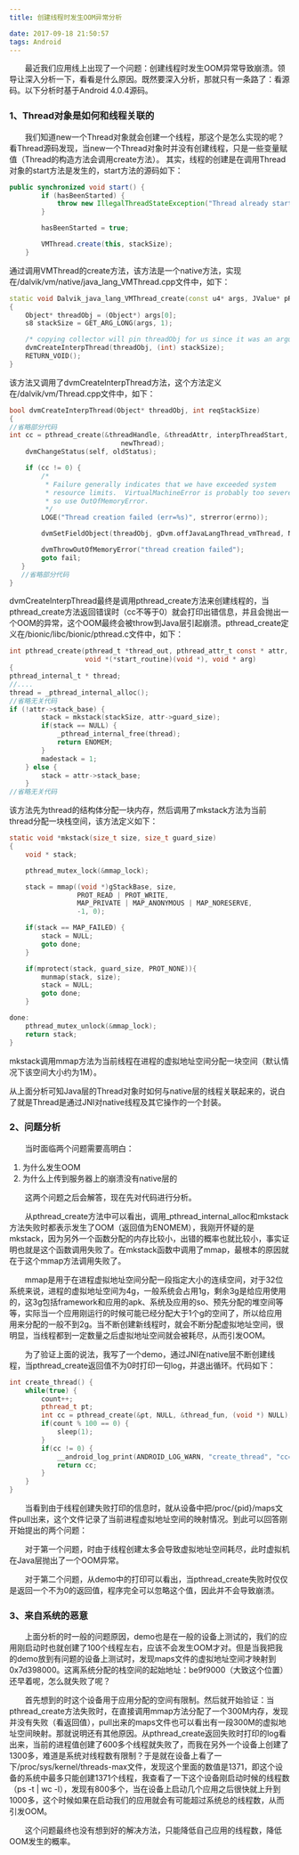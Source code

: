 ```yaml
---
title: 创建线程时发生OOM异常分析

date: 2017-09-18 21:50:57
tags: Android
---
```

&emsp;&emsp;最近我们应用线上出现了一个问题：创建线程时发生OOM异常导致崩溃。领导让深入分析一下，看看是什么原因。既然要深入分析，那就只有一条路了：看源码。以下分析时基于Android 4.0.4源码。

### 1、Thread对象是如何和线程关联的
&emsp;&emsp;我们知道new一个Thread对象就会创建一个线程，那这个是怎么实现的呢？看Thread源码发现，当new一个Thread对象时并没有创建线程，只是一些变量赋值（Thread的构造方法会调用create方法）。
其实，线程的创建是在调用Thread对象的start方法是发生的，start方法的源码如下：

```java
public synchronized void start() {
        if (hasBeenStarted) {
            throw new IllegalThreadStateException("Thread already started."); // TODO Externalize?
        }

        hasBeenStarted = true;

        VMThread.create(this, stackSize);
    }
```

通过调用VMThread的create方法，该方法是一个native方法，实现在/dalvik/vm/native/java\_lang\_VMThread.cpp文件中，如下：

```cpp
static void Dalvik_java_lang_VMThread_create(const u4* args, JValue* pResult)
{
    Object* threadObj = (Object*) args[0];
    s8 stackSize = GET_ARG_LONG(args, 1);

    /* copying collector will pin threadObj for us since it was an argument */
    dvmCreateInterpThread(threadObj, (int) stackSize);
    RETURN_VOID();
}
```

该方法又调用了dvmCreateInterpThread方法，这个方法定义在/dalvik/vm/Thread.cpp文件中，如下：

```cpp
bool dvmCreateInterpThread(Object* threadObj, int reqStackSize)
{
//省略部分代码
int cc = pthread_create(&threadHandle, &threadAttr, interpThreadStart,
                            newThread);
    dvmChangeStatus(self, oldStatus);

    if (cc != 0) {
        /*
         * Failure generally indicates that we have exceeded system
         * resource limits.  VirtualMachineError is probably too severe,
         * so use OutOfMemoryError.
         */
        LOGE("Thread creation failed (err=%s)", strerror(errno));

        dvmSetFieldObject(threadObj, gDvm.offJavaLangThread_vmThread, NULL);

        dvmThrowOutOfMemoryError("thread creation failed");
        goto fail;
   }
   //省略部分代码
}
```

dvmCreateInterpThread最终是调用pthread\_create方法来创建线程的，当pthread\_create方法返回错误时（cc不等于0）就会打印出错信息，并且会抛出一个OOM的异常，这个OOM最终会被throw到Java层引起崩溃。pthread\_create定义在/bionic/libc/bionic/pthread.c文件中，如下：

```c
int pthread_create(pthread_t *thread_out, pthread_attr_t const * attr,
                   void *(*start_routine)(void *), void * arg)
{
pthread_internal_t * thread;
//....
thread = _pthread_internal_alloc();
//省略无关代码
if (!attr->stack_base) {
        stack = mkstack(stackSize, attr->guard_size);
        if(stack == NULL) {
            _pthread_internal_free(thread);
            return ENOMEM;
        }
        madestack = 1;
    } else {
        stack = attr->stack_base;
    }
//省略无关代码
```

该方法先为thread的结构体分配一块内存，然后调用了mkstack方法为当前thread分配一块栈空间，该方法定义如下：

```c
static void *mkstack(size_t size, size_t guard_size)
{
    void * stack;

    pthread_mutex_lock(&mmap_lock);

    stack = mmap((void *)gStackBase, size,
                 PROT_READ | PROT_WRITE,
                 MAP_PRIVATE | MAP_ANONYMOUS | MAP_NORESERVE,
                 -1, 0);

    if(stack == MAP_FAILED) {
        stack = NULL;
        goto done;
    }

    if(mprotect(stack, guard_size, PROT_NONE)){
        munmap(stack, size);
        stack = NULL;
        goto done;
    }

done:
    pthread_mutex_unlock(&mmap_lock);
    return stack;
}
```

mkstack调用mmap方法为当前线程在进程的虚拟地址空间分配一块空间（默认情况下该空间大小约为1M）。

从上面分析可知Java层的Thread对象时如何与native层的线程关联起来的，说白了就是Thread是通过JNI对native线程及其它操作的一个封装。

### 2、问题分析

&emsp;&emsp;当时面临两个问题需要高明白：

1. 为什么发生OOM
2. 为什么上传到服务器上的崩溃没有native层的

&emsp;&emsp;这两个问题之后会解答，现在先对代码进行分析。

&emsp;&emsp;从pthread\_create方法中可以看出，调用\_pthread\_internal\_alloc和mkstack方法失败时都表示发生了OOM（返回值为ENOMEM），我刚开怀疑的是mkstack，因为另外一个函数分配的内存比较小，出错的概率也就比较小，事实证明也就是这个函数调用失败了。在mkstack函数中调用了mmap，最根本的原因就在于这个mmap方法调用失败了。

&emsp;&emsp;mmap是用于在进程虚拟地址空间分配一段指定大小的连续空间，对于32位系统来说，进程的虚拟地址空间为4g，一般系统会占用1g，剩余3g是给应用使用的，这3g包括framework和应用的apk、系统及应用的so、预先分配的堆空间等等，实际当一个应用刚运行的时候可能已经分配大于1个g的空间了，所以给应用用来分配的一般不到2g。当不断创建新线程时，就会不断分配虚拟地址空间，很明显，当线程都到一定数量之后虚拟地址空间就会被耗尽，从而引发OOM。

&emsp;&emsp;为了验证上面的说法，我写了一个demo，通过JNI在native层不断创建线程，当pthread_create返回值不为0时打印一句log，并退出循环。代码如下：

```cpp
int create_thread() {    while(true) {        count++;        pthread_t pt;        int cc = pthread_create(&pt, NULL, &thread_fun, (void *) NULL);        if(count % 100 == 0) {            sleep(1);        }        if(cc != 0) {            __android_log_print(ANDROID_LOG_WARN, "create_thread", "cc=%d,count=%d", cc, count);            return cc;        }    }}
```

&emsp;&emsp;当看到由于线程创建失败打印的信息时，就从设备中把/proc/{pid}/maps文件pull出来，这个文件记录了当前进程虚拟地址空间的映射情况。到此可以回答刚开始提出的两个问题：

&emsp;&emsp;对于第一个问题，时由于线程创建太多会导致虚拟地址空间耗尽，此时虚拟机在Java层抛出了一个OOM异常。

&emsp;&emsp;对于第二个问题，从demo中的打印可以看出，当pthread\_create失败时仅仅是返回一个不为0的返回值，程序完全可以忽略这个值，因此并不会导致崩溃。

### 3、来自系统的恶意
&emsp;&emsp;上面分析的时一般的问题原因，demo也是在一般的设备上测试的，我们的应用刚启动时也就创建了100个线程左右，应该不会发生OOM才对。但是当我把我的demo放到有问题的设备上测试时，发现maps文件的虚拟地址空间才映射到0x7d398000。这离系统分配的栈空间的起始地址：be9f9000（大致这个位置）还早着呢，怎么就失败了呢？

&emsp;&emsp;首先想到的时这个设备用于应用分配的空间有限制。然后就开始验证：当pthread\_create方法失败时，在直接调用mmap方法分配了一个300M内存，发现并没有失败（看返回值），pull出来的maps文件也可以看出有一段300M的虚拟地址空间映射。那就说明还有其他原因。从pthread\_create返回失败时打印的log看出来，当前的进程值创建了600多个线程就失败了，而我在另外一个设备上创建了1300多，难道是系统对线程数有限制？于是就在设备上看了一下/proc/sys/kernel/threads-max文件，发现这个里面的数值是1371，即这个设备的系统中最多只能创建1371个线程，我查看了一下这个设备刚启动时候的线程数（ps -t | wc -l），发现有800多个，当在设备上启动几个应用之后很快就上升到1000多，这个时候如果在启动我们的应用就会有可能超过系统总的线程数，从而引发OOM。

&emsp;&emsp;这个问题最终也没有想到好的解决方法，只能降低自己应用的线程数，降低OOM发生的概率。